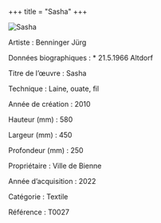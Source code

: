 +++
title = "Sasha"
+++

![Sasha](/images/t0027.jpg)

Artiste
: Benninger Jürg

Données biographiques
: \* 21.5.1966 Altdorf

Titre de l’œuvre
: Sasha

Technique
: Laine, ouate, fil

Année de création
: 2010

Hauteur (mm)
: 580

Largeur (mm)
: 450

Profondeur (mm)
: 250

Propriétaire
: Ville de Bienne

Année d’acquisition
: 2022

Catégorie
: Textile

Référence
: T0027